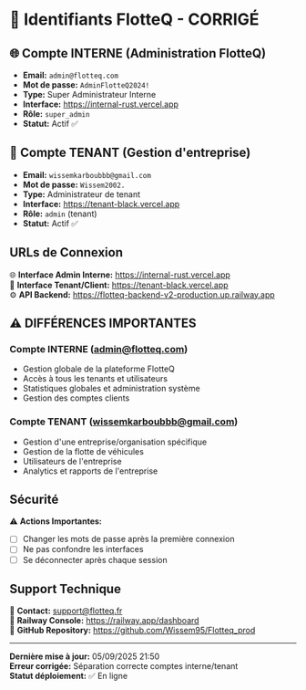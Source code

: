 # 🔐 Identifiants FlotteQ - CORRIGÉ

## 🌐 Compte INTERNE (Administration FlotteQ)

- **Email:** `admin@flotteq.com`
- **Mot de passe:** `AdminFlotteQ2024!`
- **Type:** Super Administrateur Interne
- **Interface:** https://internal-rust.vercel.app
- **Rôle:** `super_admin`
- **Statut:** Actif ✅

## 🏢 Compte TENANT (Gestion d'entreprise)

- **Email:** `wissemkarboubbb@gmail.com`
- **Mot de passe:** `Wissem2002.`
- **Type:** Administrateur de tenant
- **Interface:** https://tenant-black.vercel.app
- **Rôle:** `admin` (tenant)
- **Statut:** Actif ✅

## URLs de Connexion

🌐 **Interface Admin Interne:** https://internal-rust.vercel.app  
🏢 **Interface Tenant/Client:** https://tenant-black.vercel.app  
⚙️ **API Backend:** https://flotteq-backend-v2-production.up.railway.app

## ⚠️ DIFFÉRENCES IMPORTANTES

### Compte INTERNE (admin@flotteq.com)
- Gestion globale de la plateforme FlotteQ
- Accès à tous les tenants et utilisateurs
- Statistiques globales et administration système
- Gestion des comptes clients

### Compte TENANT (wissemkarboubbb@gmail.com)
- Gestion d'une entreprise/organisation spécifique
- Gestion de la flotte de véhicules
- Utilisateurs de l'entreprise
- Analytics et rapports de l'entreprise

## Sécurité

⚠️ **Actions Importantes:**
- [ ] Changer les mots de passe après la première connexion
- [ ] Ne pas confondre les interfaces
- [ ] Se déconnecter après chaque session

## Support Technique

📧 **Contact:** support@flotteq.fr  
🔧 **Railway Console:** https://railway.app/dashboard  
📱 **GitHub Repository:** https://github.com/Wissem95/Flotteq_prod

---

**Dernière mise à jour:** 05/09/2025 21:50  
**Erreur corrigée:** Séparation correcte comptes interne/tenant  
**Statut déploiement:** ✅ En ligne